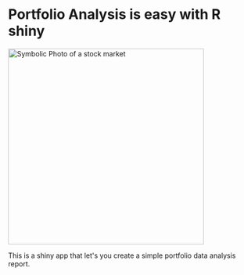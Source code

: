 # Portfolio Analysis is easy with R shiny
<img src="https://images.pexels.com/photos/210607/pexels-photo-210607.jpeg?auto=compress&cs=tinysrgb&w=1260&h=750&dpr=2" alt="Symbolic Photo of a stock market" width="400"/>

This is a shiny app that let's you create a simple portfolio data analysis report.
